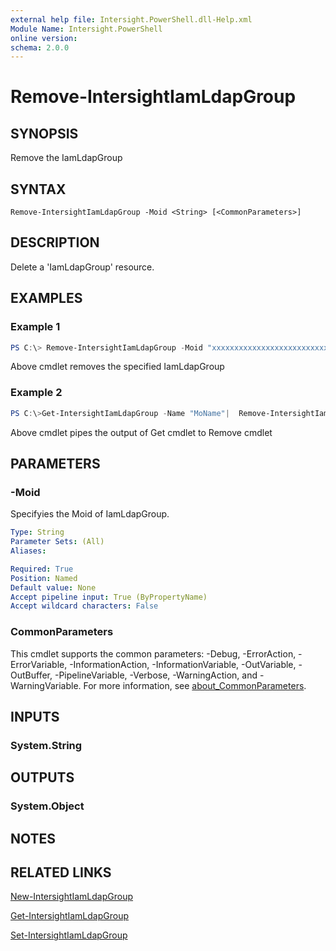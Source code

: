 ```yaml
---
external help file: Intersight.PowerShell.dll-Help.xml
Module Name: Intersight.PowerShell
online version:
schema: 2.0.0
---
```


# Remove-IntersightIamLdapGroup

## SYNOPSIS
Remove the IamLdapGroup

## SYNTAX

```
Remove-IntersightIamLdapGroup -Moid <String> [<CommonParameters>]
```

## DESCRIPTION
Delete a &apos;IamLdapGroup&apos; resource.

## EXAMPLES

### Example 1
```powershell
PS C:\> Remove-IntersightIamLdapGroup -Moid "xxxxxxxxxxxxxxxxxxxxxxxxxxx"
```
Above cmdlet removes the specified IamLdapGroup 

### Example 2
```powershell
PS C:\>Get-IntersightIamLdapGroup -Name "MoName"|  Remove-IntersightIamLdapGroup
```
Above cmdlet pipes the output of Get cmdlet to Remove cmdlet

## PARAMETERS

### -Moid
Specifyies the Moid of IamLdapGroup.

```yaml
Type: String
Parameter Sets: (All)
Aliases:

Required: True
Position: Named
Default value: None
Accept pipeline input: True (ByPropertyName)
Accept wildcard characters: False
```

### CommonParameters
This cmdlet supports the common parameters: -Debug, -ErrorAction, -ErrorVariable, -InformationAction, -InformationVariable, -OutVariable, -OutBuffer, -PipelineVariable, -Verbose, -WarningAction, and -WarningVariable. For more information, see [about_CommonParameters](http://go.microsoft.com/fwlink/?LinkID=113216).

## INPUTS

### System.String

## OUTPUTS

### System.Object
## NOTES

## RELATED LINKS

[New-IntersightIamLdapGroup](./New-IntersightIamLdapGroup.md)

[Get-IntersightIamLdapGroup](./Get-IntersightIamLdapGroup.md)

[Set-IntersightIamLdapGroup](./Set-IntersightIamLdapGroup.md)

